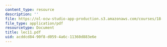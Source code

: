 ```yaml
---
content_type: resource
description: ''
file: https://ol-ocw-studio-app-production.s3.amazonaws.com/courses/18-366-random-walks-and-diffusion-fall-2006/acddcd8490f8d0594a6c11360d883e6e_lec11.pdf
file_type: application/pdf
resourcetype: Document
title: lec11.pdf
uid: acddcd84-90f8-d059-4a6c-11360d883e6e
---
```

